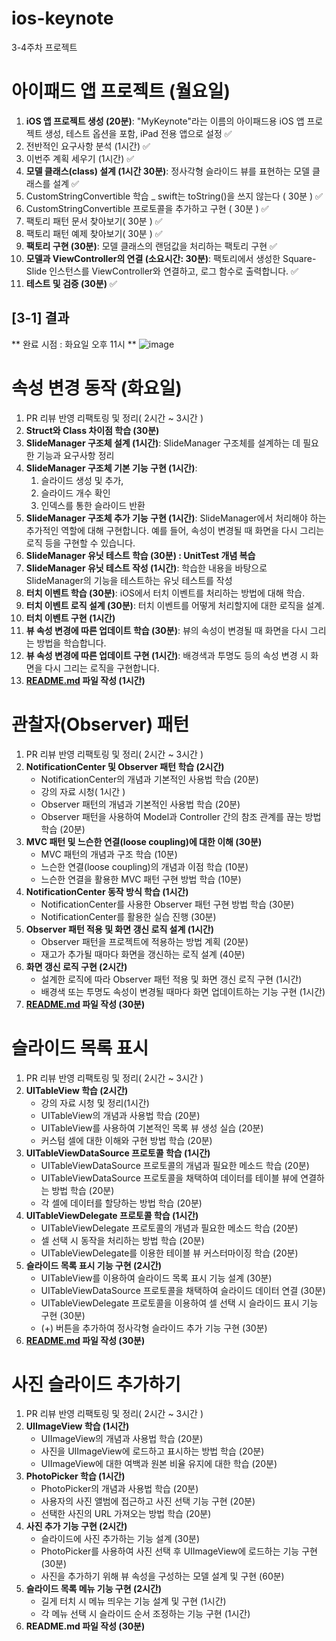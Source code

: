 # ios-keynote
3-4주차 프로젝트
# **아이패드 앱 프로젝트 (월요일)**

1. **iOS 앱 프로젝트 생성 (20분)**: "MyKeynote"라는 이름의 아이패드용 iOS 앱 프로젝트 생성, 테스트 옵션을 포함,  iPad 전용 앱으로 설정 ✅
2. 전반적인 요구사항 분석 (1시간) ✅ 
3. 이번주 계획 세우기 (1시간) ✅
4. **모델 클래스(class) 설계 (1시간 30분)**: 정사각형 슬라이드 뷰를 표현하는 모델 클래스를 설계 ✅
5. CustomStringConvertible 학습 _ swift는 toString()을 쓰지 않는다 ( 30분 ) ✅
6. CustomStringConvertible 프로토콜을 추가하고 구현 ( 30분 ) ✅
7. 팩토리 패턴 문서 찾아보기( 30분 ) ✅
8. 팩토리 패턴 예제 찾아보기( 30분 ) ✅
9. **팩토리 구현 (30분)**: 모델 클래스의 랜덤값을 처리하는 팩토리 구현 ✅
10. **모델과 ViewController의 연결 (소요시간: 30분)**: 팩토리에서 생성한 Square-Slide 인스턴스를 ViewController와 연결하고, 로그 함수로 출력합니다. ✅
11. **테스트 및 검증 (30분)** ✅

## [3-1] 결과 
** 완료 시점 : 화요일 오후 11시 **
![image](https://github.com/eigen98/eigen98/assets/68258365/de395070-e011-401a-83aa-dc171f12d863)


# **속성 변경 동작 (화요일)**

1. PR 리뷰 반영 리팩토링 및 정리( 2시간 ~ 3시간 )
2. **Struct와 Class 차이점 학습 (30분)**
3. **SlideManager 구조체 설계 (1시간)**: SlideManager 구조체를 설계하는 데 필요한 기능과 요구사항 정리
4. **SlideManager 구조체 기본 기능 구현 (1시간)**:  
    1. 슬라이드 생성 및 추가,
    2.  슬라이드 개수 확인
    3. 인덱스를 통한 슬라이드 반환
5. **SlideManager 구조체 추가 기능 구현 (1시간)**: SlideManager에서 처리해야 하는 추가적인 역할에 대해 구현합니다. 예를 들어, 속성이 변경될 때 화면을 다시 그리는 로직 등을 구현할 수 있습니다.
6. **SlideManager 유닛 테스트 학습 (30분) : UnitTest 개념 복습**
7. **SlideManager 유닛 테스트 작성 (1시간)**: 학습한 내용을 바탕으로 SlideManager의 기능을 테스트하는 유닛 테스트를 작성
8. **터치 이벤트 학습 (30분)**: iOS에서 터치 이벤트를 처리하는 방법에 대해 학습.
9. **터치 이벤트 로직 설계 (30분)**: 터치 이벤트를 어떻게 처리할지에 대한 로직을 설계.
10. **터치 이벤트 구현 (1시간)**
11. **뷰 속성 변경에 따른 업데이트 학습 (30분)**: 뷰의 속성이 변경될 때 화면을 다시 그리는 방법을 학습합니다.
12. **뷰 속성 변경에 따른 업데이트 구현 (1시간)**: 배경색과 투명도 등의 속성 변경 시 화면을 다시 그리는 로직을 구현합니다.
13. **[README.md](http://readme.md/) 파일 작성 (1시간)**


# **관찰자(Observer) 패턴**

1. PR 리뷰 반영 리팩토링 및 정리( 2시간 ~ 3시간 )
2. **NotificationCenter 및 Observer 패턴 학습 (2시간)**
    - NotificationCenter의 개념과 기본적인 사용법 학습 (20분)
    - 강의 자료 시청( 1시간 )
    - Observer 패턴의 개념과 기본적인 사용법 학습 (20분)
    - Observer 패턴을 사용하여 Model과 Controller 간의 참조 관계를 끊는 방법 학습 (20분)
3. **MVC 패턴 및 느슨한 연결(loose coupling)에 대한 이해 (30분)**
    - MVC 패턴의 개념과 구조 학습 (10분)
    - 느슨한 연결(loose coupling)의 개념과 이점 학습 (10분)
    - 느슨한 연결을 활용한 MVC 패턴 구현 방법 학습 (10분)
4. **NotificationCenter 동작 방식 학습 (1시간)**
    - NotificationCenter를 사용한 Observer 패턴 구현 방법 학습 (30분)
    - NotificationCenter를 활용한 실습 진행 (30분)
5. **Observer 패턴 적용 및 화면 갱신 로직 설계 (1시간)**
    - Observer 패턴을 프로젝트에 적용하는 방법 계획 (20분)
    - 재고가 추가될 때마다 화면을 갱신하는 로직 설계 (40분)
6. **화면 갱신 로직 구현 (2시간)**
    - 설계한 로직에 따라 Observer 패턴 적용 및 화면 갱신 로직 구현 (1시간)
    - 배경색 또는 투명도 속성이 변경될 때마다 화면 업데이트하는 기능 구현 (1시간)
7. **[README.md](http://readme.md/) 파일 작성 (30분)**


# **슬라이드 목록 표시**

1. PR 리뷰 반영 리팩토링 및 정리( 2시간 ~ 3시간 )
2. **UITableView 학습 (2시간)**
    - 강의 자료 시청 및 정리(1시간)
    - UITableView의 개념과 사용법 학습 (20분)
    - UITableView를 사용하여 기본적인 목록 뷰 생성 실습 (20분)
    - 커스텀 셀에 대한 이해와 구현 방법 학습 (20분)
3. **UITableViewDataSource 프로토콜 학습 (1시간)**
    - UITableViewDataSource 프로토콜의 개념과 필요한 메소드 학습 (20분)
    - UITableViewDataSource 프로토콜을 채택하여 데이터를 테이블 뷰에 연결하는 방법 학습 (20분)
    - 각 셀에 데이터를 할당하는 방법 학습 (20분)
4. **UITableViewDelegate 프로토콜 학습 (1시간)**
    - UITableViewDelegate 프로토콜의 개념과 필요한 메소드 학습 (20분)
    - 셀 선택 시 동작을 처리하는 방법 학습 (20분)
    - UITableViewDelegate를 이용한 테이블 뷰 커스터마이징 학습 (20분)
5. **슬라이드 목록 표시 기능 구현 (2시간)**
    - UITableView를 이용하여 슬라이드 목록 표시 기능 설계 (30분)
    - UITableViewDataSource 프로토콜을 채택하여 슬라이드 데이터 연결 (30분)
    - UITableViewDelegate 프로토콜을 이용하여 셀 선택 시 슬라이드 표시 기능 구현 (30분)
    - (+) 버튼을 추가하여 정사각형 슬라이드 추가 기능 구현 (30분)
6. **[README.md](http://readme.md/) 파일 작성 (30분)**


# **사진 슬라이드 추가하기**

1. PR 리뷰 반영 리팩토링 및 정리( 2시간 ~ 3시간 )
2. **UIImageView 학습 (1시간)**
    - UIImageView의 개념과 사용법 학습 (20분)
    - 사진을 UIImageView에 로드하고 표시하는 방법 학습 (20분)
    - UIImageView에 대한 여백과 원본 비율 유지에 대한 학습 (20분)
3. **PhotoPicker 학습 (1시간)**
    - PhotoPicker의 개념과 사용법 학습 (20분)
    - 사용자의 사진 앨범에 접근하고 사진 선택 기능 구현 (20분)
    - 선택한 사진의 URL 가져오는 방법 학습 (20분)
4. **사진 추가 기능 구현 (2시간)**
    - 슬라이드에 사진 추가하는 기능 설계 (30분)
    - PhotoPicker를 사용하여 사진 선택 후 UIImageView에 로드하는 기능 구현 (30분)
    - 사진을 추가하기 위해 뷰 속성을 구성하는 모델 설계 및 구현 (60분)
5. **슬라이드 목록 메뉴 기능 구현 (2시간)**
    - 길게 터치 시 메뉴 띄우는 기능 설계 및 구현 (1시간)
    - 각 메뉴 선택 시 슬라이드 순서 조정하는 기능 구현 (1시간)
6. **README.md 파일 작성 (30분)**
